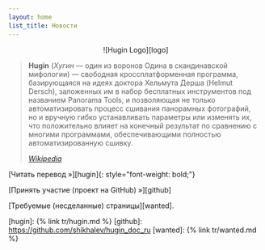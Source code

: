 ```yaml
---
layout: home
list_title: Новости
---
```

<p align="center">
![Hugin Logo][logo]
</p>

> **Hugin** (*Хугин* — один из воронов Одина в скандинавской мифологии) —
> свободная кроссплатформенная программа, базирующаяся на идеях
> доктора Хельмута Дерша (Helmut Dersch), заложенных им в набор
> бесплатных инструментов под названием Panorama Tools, и позволяющая
> не только автоматизировать процесс сшивания панорамных фотографий,
> но и вручную гибко устанавливать параметры или изменять их, что
> положительно влияет на конечный результат по сравнению с многими
> программами, обеспечивающими полностью автоматизированную сшивку.
>
> *[Wikipedia][wiki]*

[Читать перевод »][hugin]{: style="font-weight: bold;"}

[Принять участие (проект на GitHub) »][github]

[Требуемые (несделанные) страницы][wanted].

[logo]: /tr/img/hugin-logo.png
[wiki]: https://ru.wikipedia.org/wiki/Hugin
[hugin]: {% link tr/hugin.md %}
[github]: https://github.com/shikhalev/hugin_doc_ru
[wanted]: {% link tr/wanted.md %}
